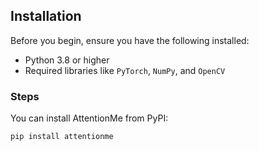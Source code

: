 ## Installation

Before you begin, ensure you have the following installed:
- Python 3.8 or higher
- Required libraries like `PyTorch`, `NumPy`, and `OpenCV`

### Steps

You can install AttentionMe from PyPI:
   ```bash
   pip install attentionme
   ```
